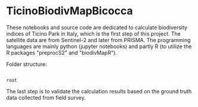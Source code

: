 # TicinoBiodivMapBicocca

These notebooks and source code are dedicated to calculate biodiversity indices of Ticino Park in Italy, which is the first step of this project. The satellite data are from Sentinel-2 and later from PRISMA. The programming languages are mainly python (jupyter notebooks) and partly R (to utilize the R packages "preprocS2" and "biodivMapR"). 

Folder structure: 

```

root

```

The last step is to validate the calculation results based on the ground truth data collected from field survey. 
